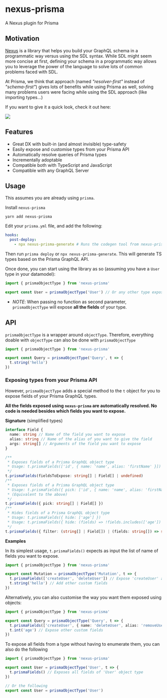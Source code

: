 # nexus-prisma

A Nexus plugin for Prisma

## Motivation

[Nexus](https://graphql-nexus.com/) is a library that helps you build your GraphQL schema in a programmatic way versus using the SDL syntax. While SDL might seem more concise at first, defining your schema in a programmatic way allows you to leverage the power of the language to solve lots of common problems faced with SDL.

At Prisma, we think that approach (named _"resolver-first"_ instead of _"schema-first"_) gives lots of benefits while using Prisma as well, solving many problems users were facing while using the SDL approach (like importing types...)

If you want to give it a quick look, check it out here:

![](https://codesandbox.io/static/img/play-codesandbox.svg)

## Features

- Great DX with built-in (and almost invisible) type-safety
- Easily expose and customise types from your Prisma API
- Automatically resolve queries of Prisma types
- Incrementally adoptable
- Compatible both with TypeScript and JavaScript
- Compatible with any GraphQL Server

## Usage

This assumes you are already using `prisma`.

Install `nexus-prisma`

    yarn add nexus-prisma

Edit your `prisma.yml` file, and add the following:

```yml
hooks:
  post-deploy:
    - npx nexus-prisma-generate # Runs the codegen tool from nexus-prisma
```

Then run `prisma deploy` or `npx nexus-prisma-generate`. This will generate TS types based on the Prisma GraphQL API.

Once done, you can start using the library as so (assuming you have a `User` type in your datamodel):

```ts
import { prismaObjectType } from 'nexus-prisma'

export const User = prismaObjectType('User') // Or any other type exposed in your Prisma GraphQL API
```

- _NOTE_: When passing no function as second parameter, `prismaObjectType` will expose **all the fields** of your type.

## API

`prismaObjectType` is a wrapper around `objectType`. Therefore, everything doable with `objectType` can also be done with `prismaObjectType`

```ts
import { prismaObjectType } from 'nexus-prisma'

export const Query = prismaObjectType('Query', t => {
  t.string('hello')
})
```

### Exposing types from your Prisma API

However, `prismaObjectType` adds a special method to the `t` object for you to expose fields of your Prisma GraphQL types.

**All the fields exposed using `nexus-prisma` are automatically resolved. No code is needed besides which fields you want to expose.**

**Signature** (simplified types)

```ts
interface Field {
  name: string // Name of the field you want to expose
  alias: string // Name of the alias of you want to give the field
  args: string[] // Arguments of the field you want to expose
}

/**
 * Exposes fields of a Prisma GraphQL object type
 * Usage: t.prismaFields(['id', { name: 'name', alias: 'firstName' }])
 */
t.prismaFields(fieldsToExpose: string[] | Field[] | undefined)
/**
 * Exposes fields of a Prisma GraphQL object type
 * Usage: t.prismaFields({ pick: ['id', { name: 'name', alias: 'firstName' }] })
 * (Equivalent to the above)
 */
t.prismaFields({ pick: string[] | Field[] })
/**
 * Hides fields of a Prisma GraphQL object type
 * Usage: t.prismaFields({ hide: ['age'] })
 * Usage: t.prismaFields({ hide: (fields) => !fields.includes(['age']) })
 */
t.prismaFields({ filter: (string[] | Field[]) | (fields: string[]) => string[] })
```

**Examples**

In its simplest usage, `t.prismaFields()` expects as input the list of name of fields you want to expose.

```ts
import { prismaObjectType } from 'nexus-prisma'

export const Mutation = prismaObjectType('Mutation', t => {
  t.prismaFields(['createUser', 'deleteUser']) // Expose 'createUser' and 'deleteUser' mutation from your Prisma GraphQL API
  t.string('hello') // Add other custom fields
})
```

Alternatively, you can also customise the way you want them exposed using objects:

```ts
import { prismaObjectType } from 'nexus-prisma'

export const Query = prismaObjectType('Query', t => {
  t.prismaFields(['createUser', { name: 'deleteUser', alias: 'removeUser' }]) // Expose 'createUser' and 'deleteUser' ( as 'removeUser') mutations from your Prisma GraphQL API
  t.int('age') // Expose other custom fields
})
```

To expose all fields from a type without having to enumerate them, you can also do the following

```ts
import { prismaObjectType } from 'nexus-prisma'

export const User = prismaObjectType('User', t => {
  t.prismaFields() // Exposes all fields of 'User' object type
})

// Or the following
export const User = prismaObjectType('User')
```
